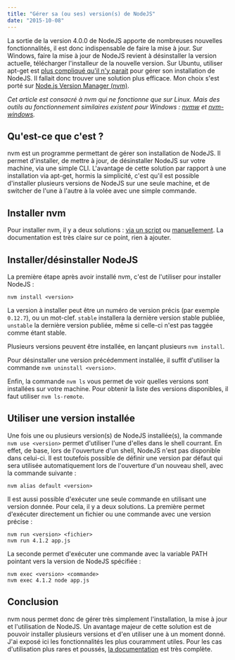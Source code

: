 ```yaml
---
title: "Gérer sa (ou ses) version(s) de NodeJS"
date: "2015-10-08"
---
```


La sortie de la version 4.0.0 de NodeJS apporte de nombreuses nouvelles
fonctionnalités, il est donc indispensable de faire la mise à jour. Sur
Windows, faire la mise à jour de NodeJS revient à désinstaller la version
actuelle, télécharger l'installeur de la nouvelle version. Sur Ubuntu, utiliser
apt-get est [plus compliqué qu'il n'y parait](http://doc.ubuntu-fr.org/nodejs)
pour gérer son installation de NodeJS. Il fallait donc trouver une solution
plus efficace.  Mon choix s'est porté sur [Node.js Version Manager
(nvm)](https://github.com/creationix/nvm).

<span class="more"></span>

_Cet article est consacré à nvm qui ne fonctionne que sur Linux. Mais des
outils au fonctionnement similaires existent pour Windows :
[nvmw](https://github.com/hakobera/nvmw) et
[nvm-windows](https://github.com/coreybutler/nvm-windows)._

## Qu'est-ce que c'est ?

nvm est un programme permettant de gérer son installation de NodeJS. Il permet
d'installer, de mettre à jour, de désinstaller NodeJS sur votre machine, via
une simple CLI. L'avantage de cette solution par rapport à une installation via
apt-get, hormis la simplicité, c'est qu'il est possible d'installer plusieurs
versions de NodeJS sur une seule machine, et de switcher de l'une à l'autre à
la volée avec une simple commande.

## Installer nvm

Pour installer nvm, il y a deux solutions : [via un
script](https://github.com/creationix/nvm#install-script) ou
[manuellement](https://github.com/creationix/nvm#manual-install). La
documentation est très claire sur ce point, rien à ajouter.

## Installer/désinstaller NodeJS

La première étape après avoir installé nvm, c'est de l'utiliser pour installer
NodeJS :

```
nvm install <version>
```

La version à installer peut être un numéro de version précis (par exemple
`0.12.7`), ou un mot-clef. `stable` installera la dernière version stable
publiée, `unstable` la dernière version publiée, même si celle-ci n'est pas
taggée comme étant stable.

Plusieurs versions peuvent être installée, en lançant plusieurs `nvm install`.

Pour désinstaller une version précédemment installée, il suffit d'utiliser la
commande `nvm uninstall <version>`.

Enfin, la commande `nvm ls` vous permet de voir quelles versions sont
installées sur votre machine. Pour obtenir la liste des versions disponibles,
il faut utiliser `nvm ls-remote`.

## Utiliser une version installée

Une fois une ou plusieurs version(s) de NodeJS installée(s), la commande `nvm
use <version>` permet d'utiliser l'une d'elles dans le shell courrant. En
effet, de base, lors de l'ouverture d'un shell, NodeJS n'est pas disponible
dans celui-ci. Il est toutefois possible de définir une version par défaut qui
sera utilisée automatiquement lors de l'ouverture d'un nouveau shell, avec la
commande suivante :

```
nvm alias default <version>
```

Il est aussi possible d'exécuter une seule commande en utilisant une version
donnée. Pour cela, il y a deux solutions. La première permet d'exécuter
directement un fichier ou une commande avec une version précise :

```
nvm run <version> <fichier>
nvm run 4.1.2 app.js
```

La seconde permet d'exécuter une commande avec la variable PATH pointant vers
la version de NodeJS spécifiée :

```
nvm exec <version> <commande>
nvm exec 4.1.2 node app.js
```

## Conclusion

nvm nous permet donc de gérer très simplement l'installation, la mise à jour et
l'utilisation de NodeJS. Un avantage majeur de cette solution est de pouvoir
installer plusieurs versions et d'en utiliser une à un moment donné. J'ai
exposé ici les fonctionnalités les plus couramment utiles. Pour les cas
d'utilisation plus rares et poussés, [la
documentation](https://github.com/creationix/nvm#node-version-manager-) est
très complète.
